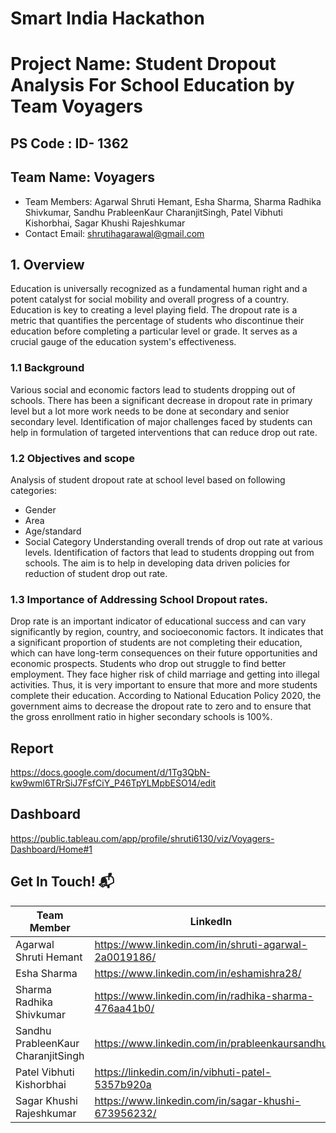 # Smart India Hackathon
# Project Name: Student Dropout Analysis For School Education by Team Voyagers 
## PS Code : ID- 1362 

## Team Name: Voyagers
- Team Members: Agarwal Shruti Hemant, Esha Sharma, Sharma Radhika Shivkumar, Sandhu PrableenKaur CharanjitSingh, Patel Vibhuti Kishorbhai, Sagar Khushi Rajeshkumar
- Contact Email: shrutihagarawal@gmail.com


## 1. Overview
Education is universally recognized as a fundamental human right and a potent catalyst for social mobility and overall progress of a country. Education is key to creating a level playing field. The dropout rate is a metric that quantifies the percentage of students who discontinue their education before completing a particular level or grade. It serves as a crucial gauge of the education system's effectiveness. 

### 1.1 Background 
Various social and economic factors lead to students dropping out of schools. There has been a significant decrease in dropout rate in primary level but a lot more work needs to be done at secondary and senior secondary level. Identification of major challenges faced by students can help in formulation of targeted interventions that can reduce drop out rate.

### 1.2 Objectives and scope
Analysis of student dropout rate at  school level based on following categories:
- Gender
- Area  
- Age/standard
- Social Category 
Understanding overall trends of drop out rate at various levels. Identification of factors that lead to students dropping out from schools. The aim is to help in developing data driven policies for reduction of student drop out rate.

### 1.3 Importance of Addressing School Dropout rates.
Drop rate is an important indicator of educational success and can vary significantly by region, country, and socioeconomic factors. It indicates that a significant proportion of students are not completing their education, which can have long-term consequences on their future opportunities and economic prospects. Students who drop out struggle to find better employment. They face higher risk of child marriage and getting into illegal activities.
Thus, it is very important to ensure that more and more students complete their education. According to National Education Policy 2020, the government aims to decrease the dropout rate to zero and to ensure that the gross enrollment ratio in higher secondary schools is 100%.


## Report 
https://docs.google.com/document/d/1Tg3QbN-kw9wml6TRrSiJ7FsfCiY_P46TpYLMpbESO14/edit

## Dashboard 
https://public.tableau.com/app/profile/shruti6130/viz/Voyagers-Dashboard/Home#1



## Get In Touch! 📬

| Team Member | LinkedIn | Email | 
|---|---|---|
| Agarwal Shruti Hemant  | https://www.linkedin.com/in/shruti-agarwal-2a0019186/ | shrutihagarwal@gmail.com |
| Esha Sharma  | https://www.linkedin.com/in/eshamishra28/  | eshamihsra28@gmail.com  |
| Sharma Radhika Shivkumar  | https://www.linkedin.com/in/radhika-sharma-476aa41b0/  | radhika240801@gmail.com |
| Sandhu PrableenKaur CharanjitSingh | https://www.linkedin.com/in/prableenkaursandhu | prableenkaurcsandhu@gmail.com |
| Patel Vibhuti Kishorbhai  | https://linkedin.com/in/vibhuti-patel-5357b920a | vibhupatel002@gmail.com |  
| Sagar Khushi Rajeshkumar  | https://www.linkedin.com/in/sagar-khushi-673956232/ |  sagarkhushi001@gmail.com |

